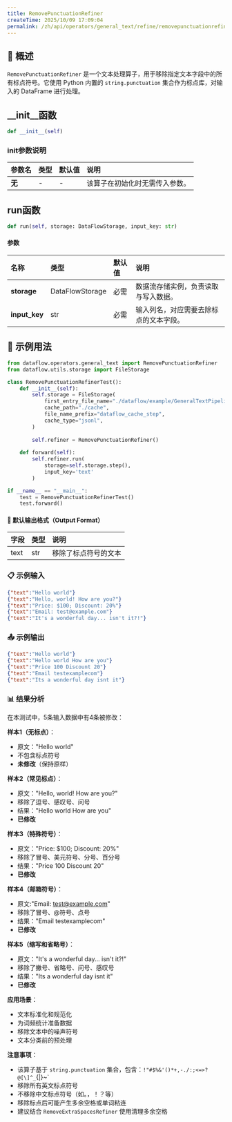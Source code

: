 ```yaml
---
title: RemovePunctuationRefiner
createTime: 2025/10/09 17:09:04
permalink: /zh/api/operators/general_text/refine/removepunctuationrefiner/
---
```


## 📘 概述
`RemovePunctuationRefiner` 是一个文本处理算子，用于移除指定文本字段中的所有标点符号。它使用 Python 内置的 `string.punctuation` 集合作为标点库，对输入的 DataFrame 进行处理。

## __init__函数
```python
def __init__(self)
```
### init参数说明
| 参数名 | 类型 | 默认值 | 说明 |
| :----- | :--- | :----- | :--- |
| **无** | -    | -      | 该算子在初始化时无需传入参数。 |

## run函数
```python
def run(self, storage: DataFlowStorage, input_key: str)
```
#### 参数
| 名称        | 类型            | 默认值 | 说明                               |
| :---------- | :-------------- | :----- | :--------------------------------- |
| **storage** | DataFlowStorage | 必需   | 数据流存储实例，负责读取与写入数据。 |
| **input_key** | str             | 必需   | 输入列名，对应需要去除标点的文本字段。 |

## 🧠 示例用法

```python
from dataflow.operators.general_text import RemovePunctuationRefiner
from dataflow.utils.storage import FileStorage

class RemovePunctuationRefinerTest():
    def __init__(self):
        self.storage = FileStorage(
            first_entry_file_name="./dataflow/example/GeneralTextPipeline/remove_punctuation_test_input.jsonl",
            cache_path="./cache",
            file_name_prefix="dataflow_cache_step",
            cache_type="jsonl",
        )
        
        self.refiner = RemovePunctuationRefiner()
        
    def forward(self):
        self.refiner.run(
            storage=self.storage.step(),
            input_key='text'
        )

if __name__ == "__main__":
    test = RemovePunctuationRefinerTest()
    test.forward()
```

#### 🧾 默认输出格式（Output Format）

| 字段 | 类型 | 说明 |
| :--- | :---- | :---------- |
| text | str | 移除了标点符号的文本 |

### 📋 示例输入

```json
{"text":"Hello world"}
{"text":"Hello, world! How are you?"}
{"text":"Price: $100; Discount: 20%"}
{"text":"Email: test@example.com"}
{"text":"It's a wonderful day... isn't it?!"}
```

### 📤 示例输出

```json
{"text":"Hello world"}
{"text":"Hello world How are you"}
{"text":"Price 100 Discount 20"}
{"text":"Email testexamplecom"}
{"text":"Its a wonderful day isnt it"}
```

### 📊 结果分析

在本测试中，5条输入数据中有4条被修改：

**样本1（无标点）**：
- 原文："Hello world"
- 不包含标点符号
- **未修改**（保持原样）

**样本2（常见标点）**：
- 原文："Hello, world! How are you?"
- 移除了逗号、感叹号、问号
- 结果："Hello world How are you"
- **已修改**

**样本3（特殊符号）**：
- 原文："Price: $100; Discount: 20%"
- 移除了冒号、美元符号、分号、百分号
- 结果："Price 100 Discount 20"
- **已修改**

**样本4（邮箱符号）**：
- 原文:"Email: test@example.com"
- 移除了冒号、@符号、点号
- 结果："Email testexamplecom"
- **已修改**

**样本5（缩写和省略号）**：
- 原文："It's a wonderful day... isn't it?!"
- 移除了撇号、省略号、问号、感叹号
- 结果："Its a wonderful day isnt it"
- **已修改**

**应用场景**：
- 文本标准化和规范化
- 为词频统计准备数据
- 移除文本中的噪声符号
- 文本分类前的预处理

**注意事项**：
- 该算子基于 `string.punctuation` 集合，包含：`!"#$%&'()*+,-./:;<=>?@[\]^_`{|}~`
- 移除所有英文标点符号
- 不移除中文标点符号（如。，！？等）
- 移除标点后可能产生多余空格或单词粘连
- 建议结合 `RemoveExtraSpacesRefiner` 使用清理多余空格
